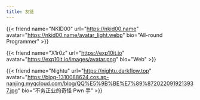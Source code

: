 ```yaml
---
title: 友链
---
```

{{< friend name="NKID00" url="https://nkid00.name" avatar="https://nkid00.name/avatar_light.webp" bio="All-round Programmer" >}}

{{< friend name="X1r0z" url="https://exp10it.io" avatar="https://exp10it.io/images/avatar.png" bio="Web" >}}

{{< friend name="Nightu" url="https://nightu.darkflow.top" avatar="https://blog-1310088624.cos.ap-nanjing.myqcloud.com/blog/QQ%E5%9B%BE%E7%89%8720220919213937.jpg" bio="不务正业的奇怪 Pwn 手" >}}
